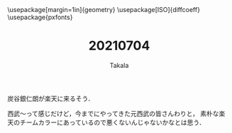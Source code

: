 ﻿---
title: 20210704
yesterday: 20210703
tomorrow: 20210705
days: 555
author: Takala
header-includes:
  - \usepackage[margin=1in]{geometry}
  - \usepackage[ISO]{diffcoeff}
  - \usepackage{pxfonts}
---



炭谷銀仁朗が楽天に来るそう．


西武～って感じだけど，今までにやってきた元西武の皆さんわりと，
素朴な楽天のチームカラーにあっているので悪くないんじゃないかなとは思う．

